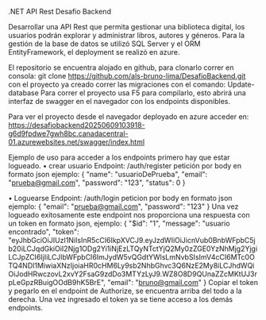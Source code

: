 .NET API Rest Desafio Backend

Desarrollar una API Rest que permita gestionar una biblioteca digital, los usuarios podrán explorar y administrar libros, autores y géneros.
Para la gestión de la base de datos se utilizó SQL Server y el ORM EntityFramework, el deployment se realizó en azure.

El repositorio se encuentra alojado en github, para clonarlo correr en consola:
git clone https://github.com/als-bruno-lima/DesafioBackend.git
con el proyecto ya creado correr las migraciones con el comando: Update-database
Para correr el proyecto usa F5 para compilarlo, esto abrirá una interfaz de swagger en el navegador con los endpoints disponibles.

Para ver el proyecto desde el navegador deployado en azure acceder en: https://desafiobackend20250609103918-g6d9fpdwe7gwh8bc.canadacentral-01.azurewebsites.net/swagger/index.html

Ejemplo de uso
para acceder a los endpoints primero hay que estar logueado.
•	crear usuario
Endpoint: /auth/register
petición por body en formato json ejemplo:
{
"name": "usuarioDePrueba",
"email": "prueba@gmail.com",
"password": "123",
"status": 0
}

•	Loguearse
Endpoint: /auth/login
peticion por body en formato json ejemplo:
{
"email": "prueba@gmail.com",
"password": "123"
}
Una vez logueado exitosamente este endpoint nos proporciona una respuesta con un token en formato json, ejemplo: 
{
  "$id": "1",
  "message": "usuario encontrado",
  "token": "eyJhbGciOiJIUzI1NiIsInR5cCI6IkpXVCJ9.eyJzdWIiOiJicnVub0BnbWFpbC5jb20iLCJqdGkiOiI2Njg1ODg2Yi1iNjEzLTQyNTctYjQ2My0zZGE0YzNhMjg2YjgiLCJpZCI6IjIiLCJlbWFpbCI6ImJydW5vQGdtYWlsLmNvbSIsImV4cCI6MTc0OTQ4NDI1MiwiaXNzIjoiaHR0cHM6Ly9sb2NhbGhvc3Q6NzE2My8iLCJhdWQiOiJodHRwczovL2xvY2FsaG9zdDo3MTYzLyJ9.WZ8O8D9QUnaZZcMKtUJ3rpLeGpzRBuigOOdB9hK5BrE",
  "email": "bruno@gmail.com"
}
Copiar el token y pegarlo en el endpoint de Authorize, se encuentra arriba del todo a la derecha. Una vez ingresado el token ya se tiene acceso a los demás endpoints. 






